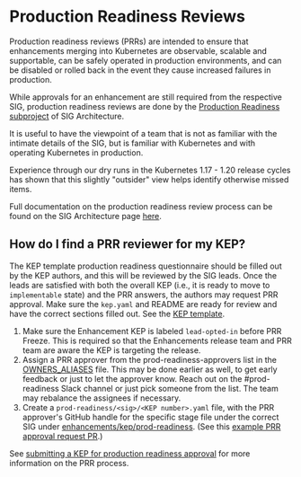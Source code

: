 # Production Readiness Reviews

Production readiness reviews (PRRs) are intended to ensure that enhancements
merging into Kubernetes are observable, scalable and supportable, can be safely
operated in production environments, and can be disabled or rolled back in the
event they cause increased failures in production.

While approvals for an enhancement are still required from the respective SIG,
production readiness reviews are done by the [Production Readiness subproject][prod-readiness] of SIG Architecture.

It is useful to have the viewpoint of a team that is not as familiar with the
intimate details of the SIG, but is familiar with Kubernetes and with operating
Kubernetes in production.

Experience through our dry runs in the Kubernetes 1.17 - 1.20 release cycles
has shown that this slightly "outsider" view helps identify otherwise missed
items.

Full documentation on the production readiness review process can be found on
the SIG Architecture page [here][prod-readiness].

[prod-readiness]: https://git.k8s.io/community/sig-architecture/production-readiness.md

## How do I find a PRR reviewer for my KEP?

The KEP template production readiness questionnaire should be filled out by the KEP authors, and this will be reviewed by the SIG leads. Once the leads are satisfied with both the overall KEP (i.e., it is ready to move to `implementable` state) and the PRR answers, the authors may request PRR approval.
Make sure the `kep.yaml` and README are ready for review and have the correct sections filled out. See the [KEP template](https://github.com/kubernetes/enhancements/tree/master/keps/NNNN-kep-template). 

1. Make sure the Enhancement KEP is labeled `lead-opted-in` before PRR Freeze. This is required so that the Enhancements release team and PRR team are aware the KEP is targeting the release.
2. Assign a PRR approver from the prod-readiness-approvers list in the [OWNERS_ALIASES](https://github.com/kubernetes/enhancements/blob/master/OWNERS_ALIASES#L199) file. This may be done earlier as well, to get early feedback or just to let the approver know. Reach out on the #prod-readiness Slack channel or just pick someone from the list. The team may rebalance the assignees if necessary.
3. Create a `prod-readiness/<sig>/<KEP number>.yaml` file, with the PRR approver's GitHub handle for the specific stage file under the correct SIG under [enhancements/kep/prod-readiness](https://github.com/kubernetes/enhancements/tree/master/keps/prod-readiness). (See this [example PRR approval request PR](https://github.com/kubernetes/enhancements/pull/2179/files).)

See [submitting a KEP for production readiness approval](https://github.com/kubernetes/community/blob/master/sig-architecture/production-readiness.md#submitting-a-kep-for-production-readiness-approval) for more information on the PRR process.
